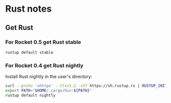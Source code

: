 # Rust notes


## Get Rust

### For Rocket 0.5 get Rust stable

```sh
rustup default stable
```

### For Rocket 0.4 get Rust nightly

Install Rust nightly in the user's directory:

```sh
curl --proto '=https' --tlsv1.2 -sSf https://sh.rustup.rs | RUSTUP_INIT_SKIP_PATH_CHECK=yes sh
export PATH="$HOME/.cargo/bin:${PATH}"
rustup default nightly
```
